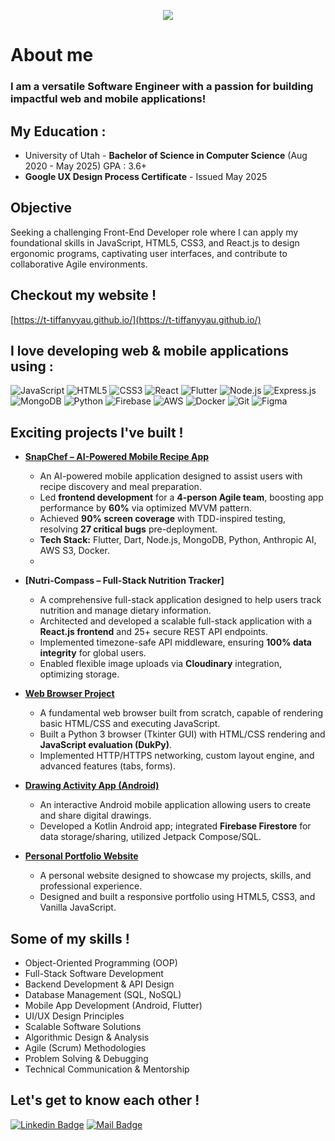 <p align="center">
  <img src="https://capsule-render.vercel.app/api?text=Hi%20Im%20Tiffany%20Yau!&animation=fadeIn&type=waving&color=gradient&height=300" />
</p>

# About me
### I am a versatile Software Engineer with a passion for building impactful web and mobile applications!

## My Education :
- University of Utah - **Bachelor of Science in Computer Science** (Aug 2020 - May 2025) GPA : 3.6+
- **Google UX Design Process Certificate** - Issued May 2025

## Objective
Seeking a challenging Front-End Developer role where I can apply my foundational skills in JavaScript, HTML5, CSS3, and React.js to design ergonomic programs, captivating user interfaces, and contribute to collaborative Agile environments.

## Checkout my website !
[https://t-tiffanyyau.github.io/](https://t-tiffanyyau.github.io/)

## I love developing web & mobile applications using :
![JavaScript](https://img.shields.io/badge/javascript-%23323330.svg?style=for-the-badge&logo=javascript&logoColor=%23F7DF1E)
![HTML5](https://img.shields.io/badge/html5-%23E34F26.svg?style=for-the-badge&logo=html5&logoColor=white)
![CSS3](https://img.shields.io/badge/css3-%231572B6.svg?style=for-the-badge&logo=css3&logoColor=white)
![React](https://img.shields.io/badge/react-%2320232a.svg?style=for-the-badge&logo=react&logoColor=%2361DAFB)
![Flutter](https://img.shields.io/badge/Flutter-%2302569B.svg?style=for-the-badge&logo=Flutter&logoColor=white)
![Node.js](https://img.shields.io/badge/Node.js-%2343853D.svg?style=for-the-badge&logo=node.js&logoColor=white)
![Express.js](https://img.shields.io/badge/express.js-%23404d59.svg?style=for-the-badge&logo=express&logoColor=%2361DAFB)
![MongoDB](https://img.shields.io/badge/MongoDB-%2347A248.svg?style=for-the-badge&logo=mongodb&logoColor=white)
![Python](https://img.shields.io/badge/python-3670A0?style=for-the-badge&logo=python&logoColor=ffdd54)
![Firebase](https://img.shields.io/badge/Firebase-%23039BE5.svg?style=for-the-badge&logo=firebase&logoColor=white)
![AWS](https://img.shields.io/badge/AWS-%23FF9900.svg?style=for-the-badge&logo=amazon-aws&logoColor=white)
![Docker](https://img.shields.io/badge/docker-%230db7ed.svg?style=for-the-badge&logo=docker&logoColor=white)
![Git](https://img.shields.io/badge/git-%23F05033.svg?style=for-the-badge&logo=git&logoColor=white)
![Figma](https://img.shields.io/badge/Figma-%23F24E1E.svg?style=for-the-badge&logo=figma&logoColor=white)


## Exciting projects I've built !
- **[SnapChef – AI-Powered Mobile Recipe App](https://snapchefapp.wixsite.com/snapchef)**
  * An AI-powered mobile application designed to assist users with recipe discovery and meal preparation.
  * Led **frontend development** for a **4-person Agile team**, boosting app performance by **60%** via optimized MVVM pattern.
  * Achieved **90% screen coverage** with TDD-inspired testing, resolving **27 critical bugs** pre-deployment.
  * **Tech Stack:** Flutter, Dart, Node.js, MongoDB, Python, Anthropic AI, AWS S3, Docker.
  * 
- **[Nutri-Compass – Full-Stack Nutrition Tracker]**
  * A comprehensive full-stack application designed to help users track nutrition and manage dietary information.
  * Architected and developed a scalable full-stack application with a **React.js frontend** and 25+ secure REST API endpoints.
  * Implemented timezone-safe API middleware, ensuring **100% data integrity** for global users.
  * Enabled flexible image uploads via **Cloudinary** integration, optimizing storage.

- **[Web Browser Project](https://github.com/T-Tiffanyyau/WebBrowserInternals)**
  * A fundamental web browser built from scratch, capable of rendering basic HTML/CSS and executing JavaScript.
  * Built a Python 3 browser (Tkinter GUI) with HTML/CSS rendering and **JavaScript evaluation (DukPy)**.
  * Implemented HTTP/HTTPS networking, custom layout engine, and advanced features (tabs, forms).

- **[Drawing Activity App (Android)](https://github.com/T-Tiffanyyau/DrawingApp)**
  * An interactive Android mobile application allowing users to create and share digital drawings.
  * Developed a Kotlin Android app; integrated **Firebase Firestore** for data storage/sharing, utilized Jetpack Compose/SQL.

- **[Personal Portfolio Website](https://t-tiffanyyau.github.io/)**
  * A personal website designed to showcase my projects, skills, and professional experience.
  * Designed and built a responsive portfolio using HTML5, CSS3, and Vanilla JavaScript.

## Some of my skills !
- Object-Oriented Programming (OOP)
- Full-Stack Software Development
- Backend Development & API Design
- Database Management (SQL, NoSQL)
- Mobile App Development (Android, Flutter)
- UI/UX Design Principles
- Scalable Software Solutions
- Algorithmic Design & Analysis
- Agile (Scrum) Methodologies
- Problem Solving & Debugging
- Technical Communication & Mentorship

## Let's get to know each other !
[![Linkedin Badge](https://img.shields.io/badge/-TiffanyYau-0e76a8?style=flat&labelColor=0e76a8&logo=linkedin&logoColor=white)](YOUR_LINKEDIN_PROFILE_URL)
[![Mail Badge](https://img.shields.io/badge/-your.email@example.com-c0392b?style=flat&labelColor=c0392b&logo=gmail&logoColor=white)](mailto:your.email@example.com)
